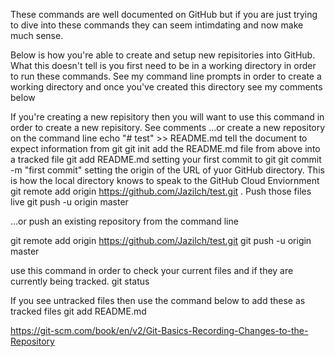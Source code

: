 These commands are well documented on GitHub but if you are just trying to dive into these commands they can seem intimdating and now make much sense. 

Below is how you're able to create and setup new repisitories into GitHub. What this doesn't tell is you first need to be
in a working directory in order to run these commands. See my command line prompts in order to create a working directory
and once you've created this directory see my comments below

If you're creating a new repisitory then you will want to use this command in order to create a new repisitory. See comments
…or create a new repository on the command line
echo "# test" >> README.md
 tell the document to expect information from git
git init
add the README.md file from above into a tracked file
git add README.md 
setting your first commit to git
git commit -m "first commit"
setting the origin of the URL of yuor GitHub directory. This is how the local directory knows to speak to the GitHub Cloud Enviornment
git remote add origin https://github.com/Jazilch/test.git .
Push those files live
git push -u origin master 


…or push an existing repository from the command line

git remote add origin https://github.com/Jazilch/test.git
git push -u origin master


use this command in order to check your current files and if they are currently being tracked.
git status

If you see untracked files then use the command below to add these as tracked files
git add README.md




https://git-scm.com/book/en/v2/Git-Basics-Recording-Changes-to-the-Repository
